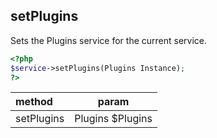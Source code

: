## setPlugins

Sets the Plugins service for the current service.

```php
<?php
$service->setPlugins(Plugins Instance);
?>
```

| method | param |
|:-----|:-----:|
| setPlugins | Plugins $Plugins |
